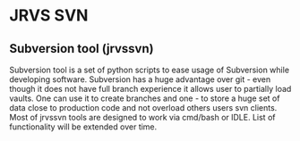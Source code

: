 # JRVS SVN

## Subversion tool (jrvssvn)

Subversion tool is a set of python scripts to ease usage of Subversion while developing software. Subversion has a huge advantage over git - even though it does not have full branch experience it allows user to partially load vaults. One can use it to create branches and one - to store a huge set of data close to production code and not overload others users svn clients.
Most of jrvssvn tools are designed to work via cmd/bash or IDLE. List of functionality will be extended over time.